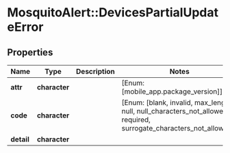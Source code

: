 # MosquitoAlert::DevicesPartialUpdateError


## Properties
Name | Type | Description | Notes
------------ | ------------- | ------------- | -------------
**attr** | **character** |  | [Enum: [mobile_app.package_version]] 
**code** | **character** |  | [Enum: [blank, invalid, max_length, null, null_characters_not_allowed, required, surrogate_characters_not_allowed]] 
**detail** | **character** |  | 


